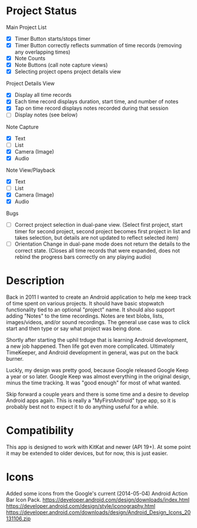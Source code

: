 # Project Status #
Main Project List
 - [x] Timer Button starts/stops timer
 - [x] Timer Button correctly reflects summation of time records (removing any overlapping times)
 - [x] Note Counts
 - [x] Note Buttons (call note capture views)
 - [x] Selecting project opens project details view

Project Details View
 - [x] Display all time records
 - [x] Each time record displays duration, start time, and number of notes
 - [x] Tap on time record displays notes recorded during that session
 - [ ] Display notes (see below)

Note Capture
 - [x] Text
 - [ ] List
 - [x] Camera (Image)
 - [x] Audio

Note View/Playback
 - [x] Text
 - [ ] List
 - [x] Camera (Image)
 - [x] Audio

Bugs
 - [ ] Correct project selection in dual-pane view. (Select first project, start timer for second project, second project becomes first project in list and takes selection, but details are not updated to reflect selected item)
 - [ ] Orientation Change in dual-pane mode does not return the details to the correct state. (Closes all time records that were expanded, does not rebind the progress bars correctly on any playing audio)

# Description #
Back in 2011 I wanted to create an Android application to help me keep track of time spent on various projects. It should have basic stopwatch functionality tied to an optional "project" name. It should also support adding "Notes" to the time recordings. Notes are text blobs, lists, images/videos, and/or sound recordings. The general use case was to click start and then type or say what project was being done.

Shortly after starting the uphil trduge that is learning Android development, a new job happened. Then life got even more complicated. Ultimately TimeKeeper, and Android development in general, was put on the back burner.

Luckly, my design was pretty good, because Google released Google Keep a year or so later. Google Keep was almost everything in the original design, minus the time tracking. It was "good enough" for most of what wanted.

Skip forward a couple years and there is some time and a desire to develop Android apps again. This is really a "MyFirstAndroid" type app, so it is probably best not to expect it to do anything useful for a while.

# Compatibility #
This app is designed to work with KitKat and newer (API 19+). At some point it may be extended to older devices, but for now, this is just easier.

# Icons #
Added some icons from the Google's current (2014-05-04) Android Action Bar Icon Pack.
https://developer.android.com/design/downloads/index.html
https://developer.android.com/design/style/iconography.html
https://developer.android.com/downloads/design/Android_Design_Icons_20131106.zip